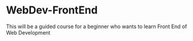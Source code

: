 # WebDev-FrontEnd
This will be a guided course for a beginner who wants to learn Front End of Web Development
